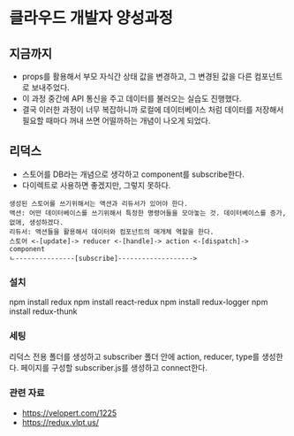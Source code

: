 # 클라우드 개발자 양성과정

## 지금까지
* props를 활용해서 부모 자식간 상태 값을 변경하고, 그 변경된 값을 다른 컴포넌트로 보내주었다.
* 이 과정 중간에 API 통신을 주고 데이터를 불러오는 실습도 진행했다.
* 결국 이러한 과정이 너무 복잡하니까 로컬에 데이터베이스 처럼 데이터를 저장해서 필요할 때마다 꺼내 쓰면 어떨까하는 개념이 나오게 되었다.

## 리덕스
* 스토어를 DB라는 개념으로 생각하고 component를 subscribe한다.
* 다이렉트로 사용하면 좋겠지만, 그렇지 못하다. 
```
생성된 스토어를 쓰기위해서는 액션과 리듀서가 있어야 한다. 
액션: 어떤 데이터베이스를 쓰기위해서 특정한 명령어들을 모아놓는 것. 데이터베이스를 증가,없애, 생성하겠다.
리듀서: 액션들을 활용해서 데이터와 컴포넌트의 매개체 역할을 한다.
스토어 <-[update]-> reducer <-[handle]-> action <-[dispatch]-> component
ㄴ---------------[subscribe]------------------->
```

### 설치
npm install redux
npm install react-redux
npm install redux-logger
npm install redux-thunk


### 세팅
리덕스 전용 폴더를 생성하고 subscriber 폴더 안에 action, reducer, type를 생성한다.
페이지를 구성할 subscriber.js를 생성하고 connect한다.

### 관련 자료
* https://velopert.com/1225
* https://redux.vlpt.us/


